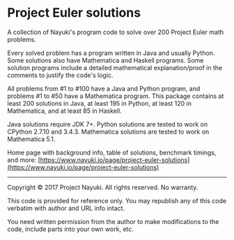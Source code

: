 Project Euler solutions
=======================

A collection of Nayuki's program code to solve over 200 Project Euler math problems.

Every solved problem has a program written in Java and usually Python. Some solutions also have Mathematica and Haskell programs. Some solution programs include a detailed mathematical explanation/proof in the comments to justify the code's logic.

All problems from #1 to #100 have a Java and Python program, and problems #1 to #50 have a Mathematica program. This package contains at least 200 solutions in Java, at least 195 in Python, at least 120 in Mathematica, and at least 85 in Haskell.

Java solutions require JDK 7+. Python solutions are tested to work on CPython 2.7.10 and 3.4.3. Mathematica solutions are tested to work on Mathematica 5.1.

Home page with background info, table of solutions, benchmark timings, and more: [https://www.nayuki.io/page/project-euler-solutions](https://www.nayuki.io/page/project-euler-solutions)

----

Copyright © 2017 Project Nayuki. All rights reserved. No warranty.

This code is provided for reference only. You may republish any of this code verbatim with author and URL info intact.

You need written permission from the author to make modifications to the code, include parts into your own work, etc.
